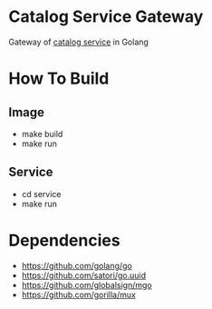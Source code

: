 # Catalog Service Gateway
Gateway of [catalog service](https://github.com/IF1007/catalog-service) in Golang

# How To Build

## Image 
 - make build
 - make run

## Service
 - cd service
 - make run

# Dependencies
 - https://github.com/golang/go
 - https://github.com/satori/go.uuid
 - https://github.com/globalsign/mgo
 - https://github.com/gorilla/mux
 
